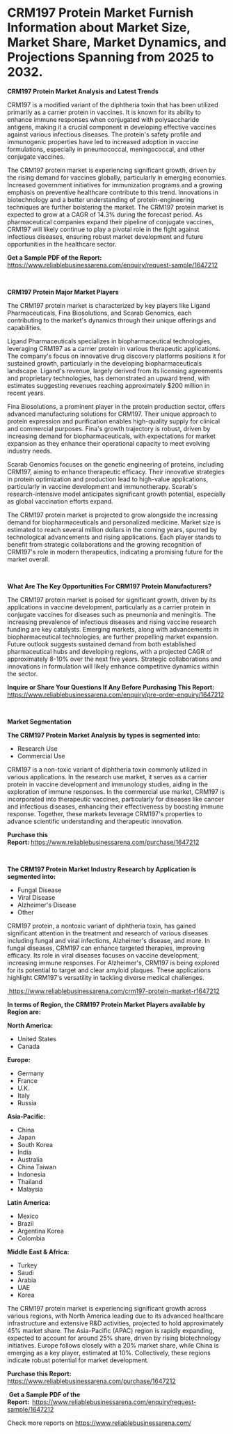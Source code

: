 <p><h1>CRM197 Protein Market Furnish Information about Market Size, Market Share, Market Dynamics, and Projections Spanning from 2025 to 2032.</h1></p><p><strong>CRM197 Protein Market Analysis and Latest Trends</strong></p>
<p><p>CRM197 is a modified variant of the diphtheria toxin that has been utilized primarily as a carrier protein in vaccines. It is known for its ability to enhance immune responses when conjugated with polysaccharide antigens, making it a crucial component in developing effective vaccines against various infectious diseases. The protein's safety profile and immunogenic properties have led to increased adoption in vaccine formulations, especially in pneumococcal, meningococcal, and other conjugate vaccines.</p><p>The CRM197 protein market is experiencing significant growth, driven by the rising demand for vaccines globally, particularly in emerging economies. Increased government initiatives for immunization programs and a growing emphasis on preventive healthcare contribute to this trend. Innovations in biotechnology and a better understanding of protein-engineering techniques are further bolstering the market. The CRM197 protein market is expected to grow at a CAGR of 14.3% during the forecast period. As pharmaceutical companies expand their pipeline of conjugate vaccines, CRM197 will likely continue to play a pivotal role in the fight against infectious diseases, ensuring robust market development and future opportunities in the healthcare sector.</p></p>
<p><strong>Get a Sample PDF of the Report:&nbsp;</strong> <a href="https://www.reliablebusinessarena.com/enquiry/request-sample/1647212?utm_campaign=2039&utm_medium=2&utm_source=Github&utm_content=ia&utm_term=30012025&utm_id=crm197-protein">https://www.reliablebusinessarena.com/enquiry/request-sample/1647212</a></p>
<p>&nbsp;</p>
<p><strong>CRM197 Protein Major Market Players</strong></p>
<p><p>The CRM197 protein market is characterized by key players like Ligand Pharmaceuticals, Fina Biosolutions, and Scarab Genomics, each contributing to the market's dynamics through their unique offerings and capabilities.</p><p>Ligand Pharmaceuticals specializes in biopharmaceutical technologies, leveraging CRM197 as a carrier protein in various therapeutic applications. The company's focus on innovative drug discovery platforms positions it for sustained growth, particularly in the developing biopharmaceuticals landscape. Ligand's revenue, largely derived from its licensing agreements and proprietary technologies, has demonstrated an upward trend, with estimates suggesting revenues reaching approximately $200 million in recent years.</p><p>Fina Biosolutions, a prominent player in the protein production sector, offers advanced manufacturing solutions for CRM197. Their unique approach to protein expression and purification enables high-quality supply for clinical and commercial purposes. Fina's growth trajectory is robust, driven by increasing demand for biopharmaceuticals, with expectations for market expansion as they enhance their operational capacity to meet evolving industry needs.</p><p>Scarab Genomics focuses on the genetic engineering of proteins, including CRM197, aiming to enhance therapeutic efficacy. Their innovative strategies in protein optimization and production lead to high-value applications, particularly in vaccine development and immunotherapy. Scarab's research-intensive model anticipates significant growth potential, especially as global vaccination efforts expand.</p><p>The CRM197 protein market is projected to grow alongside the increasing demand for biopharmaceuticals and personalized medicine. Market size is estimated to reach several million dollars in the coming years, spurred by technological advancements and rising applications. Each player stands to benefit from strategic collaborations and the growing recognition of CRM197's role in modern therapeutics, indicating a promising future for the market overall.</p></p>
<p>&nbsp;</p>
<p><strong>What Are The Key Opportunities For CRM197 Protein Manufacturers?</strong></p>
<p><p>The CRM197 protein market is poised for significant growth, driven by its applications in vaccine development, particularly as a carrier protein in conjugate vaccines for diseases such as pneumonia and meningitis. The increasing prevalence of infectious diseases and rising vaccine research funding are key catalysts. Emerging markets, along with advancements in biopharmaceutical technologies, are further propelling market expansion. Future outlook suggests sustained demand from both established pharmaceutical hubs and developing regions, with a projected CAGR of approximately 8-10% over the next five years. Strategic collaborations and innovations in formulation will likely enhance competitive dynamics within the sector.</p></p>
<p><strong>Inquire or Share Your Questions If Any Before Purchasing This Report:</strong> <a href="https://www.reliablebusinessarena.com/enquiry/pre-order-enquiry/1647212?utm_campaign=2039&utm_medium=2&utm_source=Github&utm_content=ia&utm_term=30012025&utm_id=crm197-protein">https://www.reliablebusinessarena.com/enquiry/pre-order-enquiry/1647212</a></p>
<p>&nbsp;</p>
<p><strong>Market Segmentation</strong></p>
<p><strong>The CRM197 Protein Market Analysis by types is segmented into:</strong></p>
<p><ul><li>Research Use</li><li>Commercial Use</li></ul></p>
<p><p>CRM197 is a non-toxic variant of diphtheria toxin commonly utilized in various applications. In the research use market, it serves as a carrier protein in vaccine development and immunology studies, aiding in the exploration of immune responses. In the commercial use market, CRM197 is incorporated into therapeutic vaccines, particularly for diseases like cancer and infectious diseases, enhancing their effectiveness by boosting immune response. Together, these markets leverage CRM197's properties to advance scientific understanding and therapeutic innovation.</p></p>
<p><strong>Purchase this Report:&nbsp;</strong><a href="https://www.reliablebusinessarena.com/purchase/1647212?utm_campaign=2039&utm_medium=2&utm_source=Github&utm_content=ia&utm_term=30012025&utm_id=crm197-protein">https://www.reliablebusinessarena.com/purchase/1647212</a></p>
<p>&nbsp;</p>
<p><strong>The CRM197 Protein Market Industry Research by Application is segmented into:</strong></p>
<p><ul><li>Fungal Disease</li><li>Viral Disease</li><li>Alzheimer's Disease</li><li>Other</li></ul></p>
<p><p>CRM197 protein, a nontoxic variant of diphtheria toxin, has gained significant attention in the treatment and research of various diseases including fungal and viral infections, Alzheimer's disease, and more. In fungal diseases, CRM197 can enhance targeted therapies, improving efficacy. Its role in viral diseases focuses on vaccine development, increasing immune responses. For Alzheimer's, CRM197 is being explored for its potential to target and clear amyloid plaques. These applications highlight CRM197's versatility in tackling diverse medical challenges.</p></p>
<p><a href="https://www.reliablebusinessarena.com/crm197-protein-market-r1647212?utm_campaign=2039&utm_medium=2&utm_source=Github&utm_content=ia&utm_term=30012025&utm_id=crm197-protein">&nbsp;https://www.reliablebusinessarena.com/crm197-protein-market-r1647212</a></p>
<p><strong>In terms of Region, the CRM197 Protein Market Players available by Region are:</strong></p>
<p>
    <p> <strong> North America: </strong>
        <ul>
            <li>United States</li>
            <li>Canada</li>
        </ul>
        </p> 
    <p> <strong> Europe: </strong>
        <ul>
            <li>Germany</li>
            <li>France</li>
            <li>U.K.</li>
            <li>Italy</li>
            <li>Russia</li>
        </ul>
        </p> 
    <p> <strong> Asia-Pacific: </strong>
        <ul>
            <li>China</li>
            <li>Japan</li>
            <li>South Korea</li>
            <li>India</li>
            <li>Australia</li>
            <li>China Taiwan</li>
            <li>Indonesia</li>
            <li>Thailand</li>
            <li>Malaysia</li>
        </ul>
        </p> 
    <p> <strong> Latin America: </strong>
        <ul>
            <li>Mexico</li>
            <li>Brazil</li>
            <li>Argentina Korea</li>
            <li>Colombia</li>
        </ul>
        </p> 
    <p> <strong> Middle East & Africa: </strong>
        <ul>
            <li>Turkey</li>
            <li>Saudi</li>
            <li>Arabia</li>
            <li>UAE</li>
            <li>Korea</li>
        </ul>
    </p>
    </p>
<p><p>The CRM197 protein market is experiencing significant growth across various regions, with North America leading due to its advanced healthcare infrastructure and extensive R&D activities, projected to hold approximately 45% market share. The Asia-Pacific (APAC) region is rapidly expanding, expected to account for around 25% share, driven by rising biotechnology initiatives. Europe follows closely with a 20% market share, while China is emerging as a key player, estimated at 10%. Collectively, these regions indicate robust potential for market development.</p></p>
<p><strong>Purchase this Report: </strong><a href="https://www.reliablebusinessarena.com/purchase/1647212?utm_campaign=2039&utm_medium=2&utm_source=Github&utm_content=ia&utm_term=30012025&utm_id=crm197-protein">https://www.reliablebusinessarena.com/purchase/1647212</a></p>
<p>&nbsp;<strong>Get a Sample PDF of the Report:&nbsp;&nbsp;</strong><a href="https://www.reliablebusinessarena.com/enquiry/request-sample/1647212?utm_campaign=2039&utm_medium=2&utm_source=Github&utm_content=ia&utm_term=30012025&utm_id=crm197-protein">https://www.reliablebusinessarena.com/enquiry/request-sample/1647212</a></p>
<p><strong></strong></p>
<p>Check more reports on <a href="https://www.reliablebusinessarena.com/?utm_campaign=2039&utm_medium=2&utm_source=Github&utm_content=ia&utm_term=30012025&utm_id=crm197-protein">https://www.reliablebusinessarena.com/</a></p>